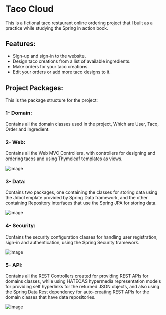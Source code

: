 # Taco Cloud
This is a fictional taco restaurant online ordering
project that I built as a practice while studying
the Spring in action book.

## Features:
- Sign-up and sign-in to the website.
- Design taco creations from a list of available ingredients.
- Make orders for your taco creations.
- Edit your orders or add more taco designs to it.

## Project Packages:
This is the package structure for the project: 

### 1- Domain:
Contains all the domain classes used in the project, Which are User, Taco, Order and Ingredient.

### 2- Web:
Contains all the Web MVC Controllers, with controllers for
designing and ordering tacos and using Thymeleaf templates as views.


![image](https://user-images.githubusercontent.com/43009893/146694700-c1f8ffeb-7108-4a5b-ba94-7a3045fc7f1a.png)


### 3- Data:
Contains two packages, one containing the classes for storing
data using the JdbcTemplate provided by Spring Data framework, 
and the other containing Repository interfaces that 
use the Spring JPA for storing data.


![image](https://user-images.githubusercontent.com/43009893/146694723-1022d15f-a9d1-486a-850e-034f57919346.png)


### 4- Security:
Contains the security configuration classes for handling user registration, sign-in and authentication, using the Spring Security framework.


![image](https://user-images.githubusercontent.com/43009893/146694732-423f9800-f8ed-4255-9db8-55b647840452.png)


### 5- API:
Contains all the REST Controllers created for providing 
REST APIs for domains classes, while using 
HATEOAS hypermedia representation models for providing self hyperlinks for the returned JSON objects, 
and also using the Spring Data Rest dependency for 
auto-creating REST APIs for the domain classes that have
data repositories.


![image](https://user-images.githubusercontent.com/43009893/146694818-b56c477e-0874-431b-9ccb-a0f6f1e54ffe.png)

